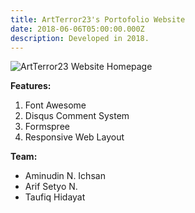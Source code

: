 ```yaml
---
title: ArtTerror23's Portofolio Website
date: 2018-06-06T05:00:00.000Z
description: Developed in 2018.
---
```

![ArtTerror23 Website Homepage](/img/artterror23.jpg "ArtTerror23 Website Homepage")

**Features:**

1. Font Awesome
2. Disqus Comment System
3. Formspree
4. Responsive Web Layout

**Team:**

* Aminudin N. Ichsan
* Arif Setyo N.
* Taufiq Hidayat
